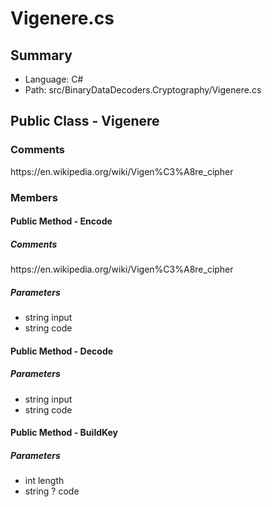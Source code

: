 ﻿# Vigenere.cs

## Summary

* Language: C#
* Path: src/BinaryDataDecoders.Cryptography/Vigenere.cs

## Public Class - Vigenere

### Comments

 <summary>
 https://en.wikipedia.org/wiki/Vigen%C3%A8re_cipher
 </summary>
 <paramname="input"></param>
 <paramname="code"></param>
 <returns></returns>

### Members

#### Public Method - Encode

##### Comments

 <summary>
 https://en.wikipedia.org/wiki/Vigen%C3%A8re_cipher
 </summary>
 <paramname="input"></param>
 <paramname="code"></param>
 <returns></returns>

#####  Parameters

 - string input 
 - string code 

#### Public Method - Decode

#####  Parameters

 - string input 
 - string code 

#### Public Method - BuildKey

#####  Parameters

 - int length 
 - string ? code 

